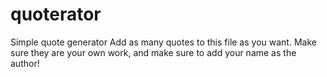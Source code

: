 # quoterator
Simple quote generator
Add as many quotes to this file as you want.  Make sure they are your own work, and make sure to add your name as the author!
